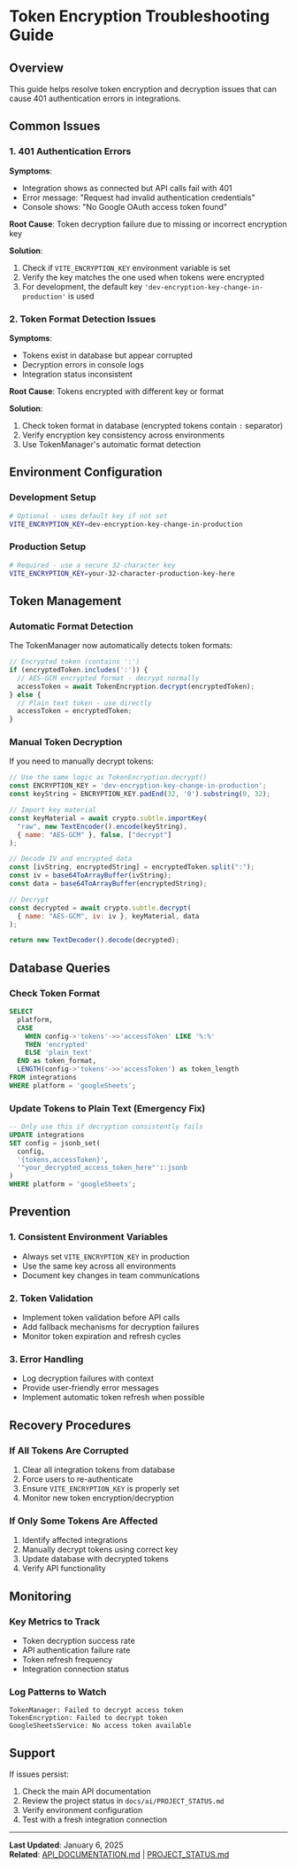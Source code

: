 # Token Encryption Troubleshooting Guide

## Overview

This guide helps resolve token encryption and decryption issues that can cause 401 authentication errors in integrations.

## Common Issues

### 1. 401 Authentication Errors

**Symptoms**:
- Integration shows as connected but API calls fail with 401
- Error message: "Request had invalid authentication credentials"
- Console shows: "No Google OAuth access token found"

**Root Cause**: Token decryption failure due to missing or incorrect encryption key

**Solution**:
1. Check if `VITE_ENCRYPTION_KEY` environment variable is set
2. Verify the key matches the one used when tokens were encrypted
3. For development, the default key `'dev-encryption-key-change-in-production'` is used

### 2. Token Format Detection Issues

**Symptoms**:
- Tokens exist in database but appear corrupted
- Decryption errors in console logs
- Integration status inconsistent

**Root Cause**: Tokens encrypted with different key or format

**Solution**:
1. Check token format in database (encrypted tokens contain `:` separator)
2. Verify encryption key consistency across environments
3. Use TokenManager's automatic format detection

## Environment Configuration

### Development Setup
```bash
# Optional - uses default key if not set
VITE_ENCRYPTION_KEY=dev-encryption-key-change-in-production
```

### Production Setup
```bash
# Required - use a secure 32-character key
VITE_ENCRYPTION_KEY=your-32-character-production-key-here
```

## Token Management

### Automatic Format Detection
The TokenManager now automatically detects token formats:

```typescript
// Encrypted token (contains ':')
if (encryptedToken.includes(':')) {
  // AES-GCM encrypted format - decrypt normally
  accessToken = await TokenEncryption.decrypt(encryptedToken);
} else {
  // Plain text token - use directly
  accessToken = encryptedToken;
}
```

### Manual Token Decryption
If you need to manually decrypt tokens:

```javascript
// Use the same logic as TokenEncryption.decrypt()
const ENCRYPTION_KEY = 'dev-encryption-key-change-in-production';
const keyString = ENCRYPTION_KEY.padEnd(32, '0').substring(0, 32);

// Import key material
const keyMaterial = await crypto.subtle.importKey(
  "raw", new TextEncoder().encode(keyString),
  { name: "AES-GCM" }, false, ["decrypt"]
);

// Decode IV and encrypted data
const [ivString, encryptedString] = encryptedToken.split(":");
const iv = base64ToArrayBuffer(ivString);
const data = base64ToArrayBuffer(encryptedString);

// Decrypt
const decrypted = await crypto.subtle.decrypt(
  { name: "AES-GCM", iv: iv }, keyMaterial, data
);

return new TextDecoder().decode(decrypted);
```

## Database Queries

### Check Token Format
```sql
SELECT 
  platform,
  CASE 
    WHEN config->'tokens'->>'accessToken' LIKE '%:%' 
    THEN 'encrypted' 
    ELSE 'plain_text' 
  END as token_format,
  LENGTH(config->'tokens'->>'accessToken') as token_length
FROM integrations 
WHERE platform = 'googleSheets';
```

### Update Tokens to Plain Text (Emergency Fix)
```sql
-- Only use this if decryption consistently fails
UPDATE integrations 
SET config = jsonb_set(
  config, 
  '{tokens,accessToken}', 
  '"your_decrypted_access_token_here"'::jsonb
)
WHERE platform = 'googleSheets';
```

## Prevention

### 1. Consistent Environment Variables
- Always set `VITE_ENCRYPTION_KEY` in production
- Use the same key across all environments
- Document key changes in team communications

### 2. Token Validation
- Implement token validation before API calls
- Add fallback mechanisms for decryption failures
- Monitor token expiration and refresh cycles

### 3. Error Handling
- Log decryption failures with context
- Provide user-friendly error messages
- Implement automatic token refresh when possible

## Recovery Procedures

### If All Tokens Are Corrupted
1. Clear all integration tokens from database
2. Force users to re-authenticate
3. Ensure `VITE_ENCRYPTION_KEY` is properly set
4. Monitor new token encryption/decryption

### If Only Some Tokens Are Affected
1. Identify affected integrations
2. Manually decrypt tokens using correct key
3. Update database with decrypted tokens
4. Verify API functionality

## Monitoring

### Key Metrics to Track
- Token decryption success rate
- API authentication failure rate
- Token refresh frequency
- Integration connection status

### Log Patterns to Watch
```
TokenManager: Failed to decrypt access token
TokenEncryption: Failed to decrypt token
GoogleSheetsService: No access token available
```

## Support

If issues persist:
1. Check the main API documentation
2. Review the project status in `docs/ai/PROJECT_STATUS.md`
3. Verify environment configuration
4. Test with a fresh integration connection

---

**Last Updated**: January 6, 2025  
**Related**: [API_DOCUMENTATION.md](../API_DOCUMENTATION.md) | [PROJECT_STATUS.md](./PROJECT_STATUS.md)
